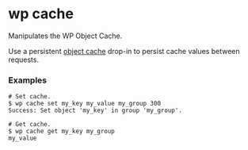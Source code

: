 # wp cache

Manipulates the WP Object Cache.

Use a persistent [object cache](https://codex.wordpress.org/Class_Reference/WP_Object_Cache) drop-in to persist cache values between requests.

### Examples

    # Set cache.
    $ wp cache set my_key my_value my_group 300
    Success: Set object 'my_key' in group 'my_group'.

    # Get cache.
    $ wp cache get my_key my_group
    my_value


